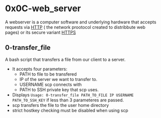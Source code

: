 # 0x0C-web_server

A webserver is a computer software and underlying hardware that accepts requests via
[HTTP]() ( the network prootocol created to distribbute web pages) or its secure variant
[HTTPS]()

## 0-transfer_file

A bash script that transfers a file from our client to a server.
- It accepts four parameters:
    * PATH to file to be transfered
    * IP of the server we want to transfer to.
    * USERNAME scp connects with
    * PATH to SSH private key that scp uses.
- Displays ``` Usage: 0-transfer_file PATH_TO_FILE IP USERNAME PATH_TO_SSH_KEY ``` if less than 3 parameteres are passed.
- scp transfers the file to the user home directory
- strict hostkey checking must be disabled when using scp

